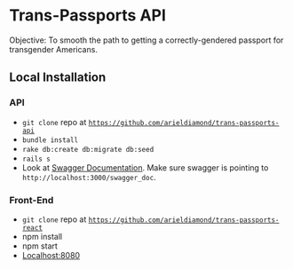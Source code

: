 # Trans-Passports API

Objective: To smooth the path to getting a correctly-gendered passport for transgender Americans.

## Local Installation
### API
- `git clone` repo at [`https://github.com/arieldiamond/trans-passports-api`](https://github.com/arieldiamond/trans-passports-api)
- `bundle install`
- `rake db:create db:migrate db:seed`
- `rails s`
- Look at [Swagger Documentation](http://localhost:3000). Make sure swagger is pointing to `http://localhost:3000/swagger_doc`.

### Front-End
- `git clone` repo at [`https://github.com/arieldiamond/trans-passports-react`](https://github.com/arieldiamond/trans-passports-react)
- npm install
- npm start
- [Localhost:8080](http://localhost:8080)
